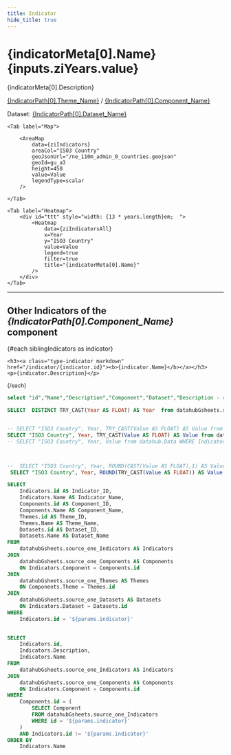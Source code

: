 ```yaml
---
title: Indicator
hide_title: true 
---
```


  
# **{indicatorMeta[0].Name}**   {inputs.ziYears.value}

{indicatorMeta[0].Description}


<a class="markdown" href="/theme/{IndicatorPath[0].Theme_ID}">{IndicatorPath[0].Theme_Name}</a> / <a class="markdown"  href="/component/{IndicatorPath[0].Component_ID}">{IndicatorPath[0].Component_Name}</a>

Dataset: <a class="markdown"  href="/dataset/{IndicatorPath[0].Dataset_ID}">{IndicatorPath[0].Dataset_Name}</a>


<!-- 
Component: **{indicatorMeta[0].Component}**
Dataset: **{indicatorMeta[0].Dataset}**
Attribution: {indicatorMeta[0].Attribution} 
-->


<Dropdown 
    data={years} 
    name=ziYears 
    value=Year 
    title="Select Year" 
/>



<Tabs>
    <Tab label="Bar">
        <BarChart 
            data={ziIndicators}
            x="ISO3 Country"
            y=Value
            swapXY=true
            yFmt= num2
            title="{indicatorMeta[0].Name} for {inputs.ziYears.value}"
            echartsOptions={{ yAxis: { type: "category",   } }}
        />
    </Tab>
        
    <Tab label="Map">
       
        <AreaMap 
            data={ziIndicators} 
            areaCol="ISO3 Country"
            geoJsonUrl="/ne_110m_admin_0_countries.geojson"
            geoId=gu_a3
            height=450
            value=Value
            legendType=scalar
        />
   
    </Tab>
   <!-- <Tab label="Table">
   <DataTable data={ziIndicators} 
   rows=all
    />
   </Tab> -->
    <Tab label="Heatmap">
        <div id="ttt" style="width: {13 * years.length}em;  ">
            <Heatmap 
                data={ziIndicatorsAll} 
                x=Year 
                y="ISO3 Country" 
                value=Value   
                legend=true
                filter=true
                title="{indicatorMeta[0].Name}"            
            />
        </div>
    </Tab>
</Tabs>

---


## Other Indicators of the _{IndicatorPath[0].Component_Name}_ component

<div class="xlist">
 {#each siblingIndicators as indicator}
 
    <h3><a class="type-indicator markdown" href="/indicator/{indicator.id}"><b>{indicator.Name}</b></a></h3>
    <p>{indicator.Description}</p> 

    
 {/each}
 </div>

 <style>
 .xlist h3 {font-weight: bold;}
 .xlist p {line-height: 1.2;margin-bottom: 1ex; font-size: .9em;}

#ttt   { margin: 0 auto; max-width: 60em;}

 </style>

<!-- {@partial "indicator-list.md"} -->



```sql indicatorMeta
select "id","Name","Description","Component","Dataset","Description - rules","Var Type","which is better","label MIN","label MAX","Attribution" FROM datahubGsheets.source_one_Indicators  WHERE id = '${params.indicator}' 
```

```sql years
SELECT  DISTINCT TRY_CAST(Year AS FLOAT) AS Year  from datahubGsheets.source_one_Data WHERE Indicator_ID = '${params.indicator}' order by Year ASC
```

```sql ziIndicators

-- SELECT "ISO3 Country", Year, TRY_CAST(Value AS FLOAT) AS Value from datahub.Data WHERE Indicator_ID = '${params.indicator}' AND Year = ${inputs.ziYears.value}  AND Value NOT LIKE 0 ORDER BY Value DESC
SELECT "ISO3 Country", Year, TRY_CAST(Value AS FLOAT) AS Value from datahubGsheets.source_one_Data WHERE Indicator_ID = '${params.indicator}' AND Year = ${inputs.ziYears.value} ORDER BY Value DESC
-- SELECT "ISO3 Country", Year, Value from datahub.Data WHERE Indicator_ID = '${params.indicator}' AND Year = ${inputs.ziYears.value} ORDER BY Value DESC



```

```sql ziIndicatorsAll

--  SELECT "ISO3 Country", Year, ROUND(CAST(Value AS FLOAT),1) AS Value  from datahub.Data WHERE Indicator_ID = '${params.indicator}'    
 SELECT "ISO3 Country", Year, ROUND(TRY_CAST(Value AS FLOAT)) AS Value  from datahubGsheets.source_one_Data WHERE Indicator_ID = '${params.indicator}' ORDER BY "ISO3 Country" ASC    

```

```sql IndicatorPath
SELECT 
    Indicators.id AS Indicator_ID,
    Indicators.Name AS Indicator_Name,
    Components.id AS Component_ID,
    Components.Name AS Component_Name,
    Themes.id AS Theme_ID,
    Themes.Name AS Theme_Name,
    Datasets.id AS Dataset_ID,
    Datasets.Name AS Dataset_Name
FROM 
    datahubGsheets.source_one_Indicators AS Indicators
JOIN 
    datahubGsheets.source_one_Components AS Components 
    ON Indicators.Component = Components.id
JOIN 
    datahubGsheets.source_one_Themes AS Themes 
    ON Components.Theme = Themes.id
JOIN 
    datahubGsheets.source_one_Datasets AS Datasets 
    ON Indicators.Dataset = Datasets.id
WHERE 
    Indicators.id = '${params.indicator}'
 

```

```sql siblingIndicators
SELECT 
    Indicators.id,
    Indicators.Description,
    Indicators.Name
FROM 
    datahubGsheets.source_one_Indicators AS Indicators
JOIN 
    datahubGsheets.source_one_Components AS Components 
    ON Indicators.Component = Components.id
WHERE 
    Components.id = (
        SELECT Component 
        FROM datahubGsheets.source_one_Indicators 
        WHERE id = '${params.indicator}'
    )
    AND Indicators.id != '${params.indicator}'
ORDER BY 
    Indicators.Name


```


